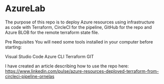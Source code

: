 # AzureLab
The purpose of this repo is to deploy Azure resources using infrastructure as code with Terraform, CircleCI for the pipeline, GitHub for the repo and Azure BLOB for the remote terraform state file.

Pre Requisites
You will need some tools installed in your computer before starting:

Visual Studio Code
Azure CLI
Terraform
GIT

I have created an article describing how to use the repo here:
https://www.linkedin.com/pulse/azure-resources-deployed-terraform-from-circleci-pipeline-ornelas
